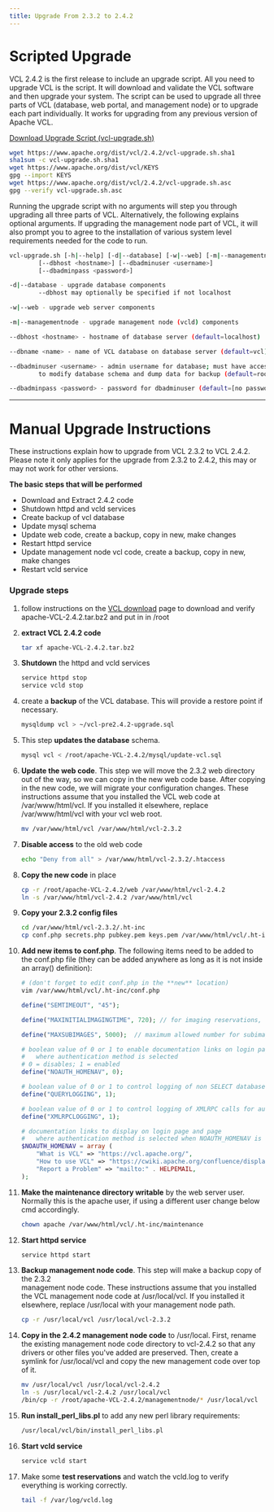 ```yaml
---
title: Upgrade From 2.3.2 to 2.4.2
---
```


# Scripted Upgrade

VCL 2.4.2 is the first release to include an upgrade script. All you need to
upgrade VCL is the script. It will download and validate the VCL software and
then upgrade your system. The script can be used to upgrade all three parts of
VCL (database, web portal, and management node) or to upgrade each part
individually. It works for upgrading from any previous version of Apache VCL.

[Download Upgrade Script (vcl-upgrade.sh)](https://www.apache.org/dist/vcl/2.4.2/vcl-upgrade.sh)

```bash
wget https://www.apache.org/dist/vcl/2.4.2/vcl-upgrade.sh.sha1
sha1sum -c vcl-upgrade.sh.sha1
wget https://www.apache.org/dist/vcl/KEYS
gpg --import KEYS
wget https://www.apache.org/dist/vcl/2.4.2/vcl-upgrade.sh.asc
gpg --verify vcl-upgrade.sh.asc
```

Running the upgrade script with no arguments will step you through upgrading
all three parts of VCL. Alternatively, the following explains optional 
arguments. If upgrading the management node part of VCL, it will also prompt 
you to agree to the installation of various system level requirements needed 
for the code to run.

```bash
vcl-upgrade.sh [-h|--help] [-d|--database] [-w|--web] [-m|--managementnode]
        [--dbhost <hostname>] [--dbadminuser <username>]
        [--dbadminpass <password>]

-d|--database - upgrade database components
        --dbhost may optionally be specified if not localhost

-w|--web - upgrade web server components

-m|--managementnode - upgrade management node (vcld) components

--dbhost <hostname> - hostname of database server (default=localhost)

--dbname <name> - name of VCL database on database server (default=vcl)

--dbadminuser <username> - admin username for database; must have access
        to modify database schema and dump data for backup (default=root)

--dbadminpass <password> - password for dbadminuser (default=[no password])
```

---

# Manual Upgrade Instructions

These instructions explain how to upgrade from VCL 2.3.2 to VCL 2.4.2. Please note 
it only applies for the upgrade from 2.3.2 to 2.4.2, this may or may not work for other 
versions.

**The basic steps that will be performed**

  - Download and Extract 2.4.2 code 
  - Shutdown httpd and vcld services
  - Create backup of vcl database 
  - Update mysql schema
  - Update web code, create a backup, copy in new, make changes 
  - Restart httpd service
  - Update management node vcl code, create a backup, copy in new, make changes 
  - Restart vcld service

### Upgrade steps

1. follow instructions on the [VCL download](https://vcl.apache.org/downloads/download.cgi) 
page to download and verify apache-VCL-2.4.2.tar.bz2 and put in in /root
2. **extract VCL 2.4.2 code**
    
    ```bash
    tar xf apache-VCL-2.4.2.tar.bz2
    ```

3. **Shutdown** the httpd and vcld services
           
    ```bash
    service httpd stop
    service vcld stop
    ```

4. create a **backup** of the VCL database. This will provide a restore point if 
necessary.

    ```bash
    mysqldump vcl > ~/vcl-pre2.4.2-upgrade.sql
    ```

5. This step **updates the database** schema.

    ```bash
    mysql vcl < /root/apache-VCL-2.4.2/mysql/update-vcl.sql
    ```

6. **Update the web code**. This step we will move the 2.3.2 web directory out of the 
way, so we can copy in the new web code base. After copying in the new code, we will 
migrate your configuration changes. These instructions assume that you installed the 
VCL web code at /var/www/html/vcl. If you installed it elsewhere, replace 
/var/www/html/vcl with your vcl web root.

    ```bash
    mv /var/www/html/vcl /var/www/html/vcl-2.3.2
    ```

7. **Disable access** to the old web code

    ```bash
    echo "Deny from all" > /var/www/html/vcl-2.3.2/.htaccess
    ```

7. **Copy the new code** in place
	
    ```bash
    cp -r /root/apache-VCL-2.4.2/web /var/www/html/vcl-2.4.2
    ln -s /var/www/html/vcl-2.4.2 /var/www/html/vcl
    ```

8. **Copy your 2.3.2 config files**
	
    ```bash
    cd /var/www/html/vcl-2.3.2/.ht-inc
    cp conf.php secrets.php pubkey.pem keys.pem /var/www/html/vcl/.ht-inc
    ```

9. **Add new items to conf.php**. The following items need to be added to the conf.php
file (they can be added anywhere as long as it is not inside an 
array() definition):

    ```bash
    # (don't forget to edit conf.php in the **new** location)
    vim /var/www/html/vcl/.ht-inc/conf.php
    ```

    ```php
    define("SEMTIMEOUT", "45");
    
    define("MAXINITIALIMAGINGTIME", 720); // for imaging reservations, users will have at least this long as the max selectable duration
    
    define("MAXSUBIMAGES", 5000);  // maximum allowed number for subimages in a config
    
    # boolean value of 0 or 1 to enable documentation links on login page and page
    #   where authentication method is selected
    # 0 = disables; 1 = enabled
    define("NOAUTH_HOMENAV", 0);
    
    # boolean value of 0 or 1 to control logging of non SELECT database queries for auditing or debugging purposes; queries are logged to the querylog table
    define("QUERYLOGGING", 1);
    
    # boolean value of 0 or 1 to control logging of XMLRPC calls for auditing or debugging purposes; queries are logged to the xmlrpcLog table
    define("XMLRPCLOGGING", 1);
    
    # documentation links to display on login page and page
    #   where authentication method is selected when NOAUTH_HOMENAV is set to 1
    $NOAUTH_HOMENAV = array (
        "What is VCL" => "https://vcl.apache.org/",
        "How to use VCL" => "https://cwiki.apache.org/confluence/display/VCL/Using+VCL",
        "Report a Problem" => "mailto:" . HELPEMAIL,
    );
    ```

9. **Make the maintenance directory writable** by the web server user. Normally this is
the apache user, if using a different user change below cmd accordingly.
	
    ```bash
    chown apache /var/www/html/vcl/.ht-inc/maintenance
    ```

11. **Start httpd service**

    ```bash
    service httpd start
    ```

12. **Backup management node code**. This step will make a backup copy of the 2.3.2  
management node code. These instructions assume that you installed the 
VCL management node code at /usr/local/vcl. If you installed it elsewhere, replace 
/usr/local with your management node path.
	
    ```bash
    cp -r /usr/local/vcl /usr/local/vcl-2.3.2
    ```

13. **Copy in the 2.4.2 management node code** to /usr/local. First, rename the existing
management node code directory to vcl-2.4.2 so that any drivers or other files you've 
added are preserved. Then, create a symlink for /usr/local/vcl and copy the new 
management code over top of it.
	
    ```bash
    mv /usr/local/vcl /usr/local/vcl-2.4.2
    ln -s /usr/local/vcl-2.4.2 /usr/local/vcl
    /bin/cp -r /root/apache-VCL-2.4.2/managementnode/* /usr/local/vcl
    ```

14. **Run install_perl_libs.pl** to add any new perl library requirements:
	
    ```bash
    /usr/local/vcl/bin/install_perl_libs.pl
    ```

15. **Start vcld service**
	
    ```bash
    service vcld start
    ```

16. Make some **test reservations** and watch the vcld.log to verify everything is working 
correctly.

    ```bash
    tail -f /var/log/vcld.log
    ```
